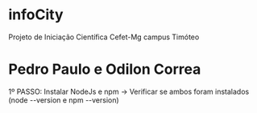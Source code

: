 # infoCity
Projeto de Iniciação Científica Cefet-Mg campus Timóteo
# Pedro Paulo e Odilon Correa

1º PASSO: Instalar NodeJs e npm
  -> Verificar se ambos foram instalados (node --version e npm --version)
  

